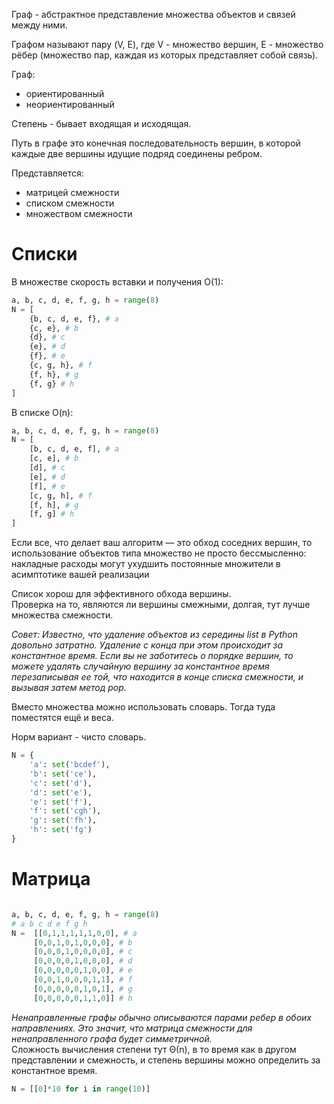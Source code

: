 Граф - абстрактное представление множества объектов и связей между ними. 

Графом называют пару (V, E), где V - множество вершин, E - множество рёбер (множество пар, каждая из которых представляет собой связь).

Граф:
+ ориентированный
+ неориентированный

Степень - бывает входящая и исходящая.

Путь в графе это конечная последовательность вершин, в которой каждые две вершины идущие подряд соединены ребром.

Представляется:
+ матрицей смежности
+ списком смежности
+ множеством смежности

# Списки

В множестве скорость вставки и получения O(1):
```python
a, b, c, d, e, f, g, h = range(8)
N = [
	{b, c, d, e, f}, # a
	{c, e}, # b
	{d}, # c
	{e}, # d
	{f}, # e
	{c, g, h}, # f
	{f, h}, # g
	{f, g} # h
]
```
 
В списке O(n):
```python
a, b, c, d, e, f, g, h = range(8)
N = [
	[b, c, d, e, f], # a
	[c, e], # b
	[d], # c
	[e], # d
	[f], # e
	[c, g, h], # f
	[f, h], # g
	[f, g] # h
]
```

Если все, что делает ваш алгоритм — это обход соседних вершин, то использование объектов типа множество не просто бессмысленно: накладные расходы могут ухудшить постоянные множители в асимптотике вашей реализации

Список хорош для эффективного обхода вершины.  
Проверка на то, являются ли вершины смежными, долгая, тут лучше множества смежности.

_Совет:
Известно, что удаление объектов из середины list в Python довольно затратно. Удаление с конца при этом происходит за константное время. Если вы не заботитесь о порядке вершин, то можете удалять случайную вершину за константное время перезаписывая ее той, что находится в конце списка смежности, и вызывая затем метод pop._

Вместо множества можно использовать словарь. Тогда туда поместятся ещё и веса.

Норм вариант - чисто словарь.
```python
N = {  
	'a': set('bcdef'),  
	'b': set('ce'),  
	'c': set('d'),
	'd': set('e'),
	'e': set('f'),
	'f': set('cgh'),
	'g': set('fh'),
	'h': set('fg')
}
```

# Матрица
```python

a, b, c, d, e, f, g, h = range(8)
# a b c d e f g h
N =  [[0,1,1,1,1,1,0,0], # a
	 [0,0,1,0,1,0,0,0], # b
	 [0,0,0,1,0,0,0,0], # c
	 [0,0,0,0,1,0,0,0], # d
	 [0,0,0,0,0,1,0,0], # e
	 [0,0,1,0,0,0,1,1], # f
	 [0,0,0,0,0,1,0,1], # g
	 [0,0,0,0,0,1,1,0]] # h
```
_Ненаправленные графы обычно описываются парами ребер в обоих направлениях. Это значит, что матрица смежности для ненаправленного графа будет симметричной._  
Сложность вычисления степени тут Θ(n), в то время как в другом представлении и смежность, и степень вершины можно определить за константное время.

```python
N = [[0]*10 for i in range(10)]
```